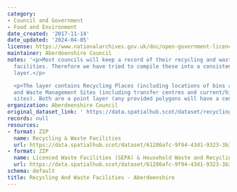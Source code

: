 ```yaml
---
category:
- Council and Government
- Food and Environment
date_created: '2017-11-14'
date_updated: '2024-04-05'
license: https://www.nationalarchives.gov.uk/doc/open-government-licence/version/3/
maintainer: Aberdeenshire Council
notes: '<p>Most councils will keep a record of their recycling and waste management
  facilities. Therefore we have tried to compile these into a consistent national
  layer.</p>

  <p>The layer contains Recycling Places (including locations of bins and centres)
  and Waste Management Sites (including transfer centres and current/historic landfill
  sites). Both are a point layer (any provided polygons will have a centroid created).</p>'
organization: Aberdeenshire Council
original_dataset_link: ' https://data.spatialhub.scot/dataset/recycling_and_waste_facilities-as'
records: null
resources:
- format: ZIP
  name: Recycling & Waste Facilities
  url: https://data.spatialhub.scot/dataset/61286afc-9f94-43d1-9323-3b31daf2b1f7/resource/9858a371-8c45-4c63-9b3a-1487949e8390/download/hrwf_lwf.zip
- format: ZIP
  name: Licenced Waste Facilities (SEPA) & Household Waste and Recycling Centres
  url: https://data.spatialhub.scot/dataset/61286afc-9f94-43d1-9323-3b31daf2b1f7/resource/af5cd9a0-f1c7-4de8-a1b2-4efbee36b956/download/lwfhwrc.zip
schema: default
title: Recycling And Waste Facilities - Aberdeenshire
---
```

